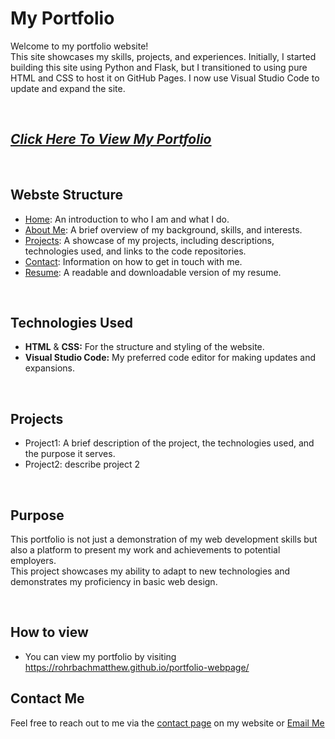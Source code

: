 # **My Portfolio**

Welcome to my portfolio website!  
This site showcases my skills, projects, and experiences. Initially, I started building this site using Python and Flask, but I transitioned to using pure HTML and CSS to host it on GitHub Pages. I now use Visual Studio Code to update and expand the site.

<br>

## [_Click Here To View My Portfolio_](https://rohrbachmatthew.github.io/portfolio-webpage/)

<br>

## **Webste Structure**

- [Home](https://rohrbachmatthew.github.io/portfolio-webpage/): An introduction to who I am and what I do.
- [About Me](https://rohrbachmatthew.github.io/portfolio-webpage/about_me.html): A brief overview of my background, skills, and interests.
- [Projects](https://rohrbachmatthew.github.io/portfolio-webpage/projects.html): A showcase of my projects, including descriptions, technologies used, and links to the code repositories.
- [Contact](https://rohrbachmatthew.github.io/portfolio-webpage/contact_me.html): Information on how to get in touch with me.
- [Resume](https://rohrbachmatthew.github.io/portfolio-webpage/resume.html): A readable and downloadable version of my resume.

<br>

## **Technologies Used**

- **HTML** & **CSS:** For the structure and styling of the website.
- **Visual Studio Code:** My preferred code editor for making updates and expansions.

<br>

## **Projects**

- Project1: A brief description of the project, the technologies used, and the purpose it serves.
- Project2: describe project 2

<br>

## **Purpose**

This portfolio is not just a demonstration of my web development skills but also a platform to present my work and achievements to potential employers.  
This project showcases my ability to adapt to new technologies and demonstrates my proficiency in basic web design.

<br>

## **How to view**

- You can view my portfolio by visiting https://rohrbachmatthew.github.io/portfolio-webpage/

## Contact Me

Feel free to reach out to me via the [contact page](https://rohrbachmatthew.github.io/portfolio-webpage/contact_me.html) on my website or [Email Me](mailto:rohrbachmatthew91@gmail.com)
